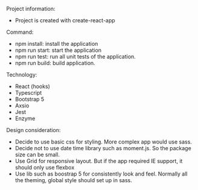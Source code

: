 Project information:
- Project is created with create-react-app

Command:
- npm install: install the application
- npm run start: start the application
- npm run test: run all unit tests of the application.
- npm run build: build application.

Technology:
- React (hooks)
- Typescript
- Bootstrap 5
- Axsio
- Jest
- Enzyme

Design consideration:
- Decide to use basic css for styling. More complex app would use sass.
- Decide not to use date time library such as moment.js. So the package size can be small.
- Use Grid for responsive layout. But if the app required IE support, it should only use flexbox
- Use lib such as boostrap 5 for consistently look and feel. Normally all the theming, global style should set up in sass.


